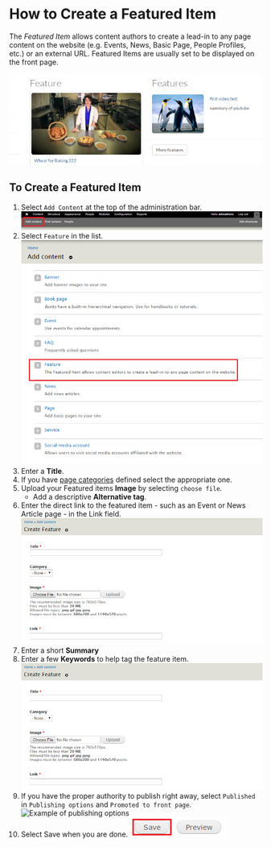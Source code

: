 # How to Create a Featured Item
The *Featured Item* allows content authors to create a lead-in to any page content on the website (e.g. Events, News, Basic Page, People Profiles, etc.) or an external URL. Featured Items are usually set to be displayed on the front page.

![An Example of a Featured Item.](/images/fIex.png)

## To Create a Featured Item
1. Select `Add Content` at the top of the administration bar.
![Add Content Highlighted](/images/ambac.png)
2. Select `Feature` in the list.
![Feature Option Selected](/images/addconfI.png)
3. Enter a **Title**.
4. If you have [page categories](taxonomies.md#categories) defined select the appropriate one.
5. Upload your Featured items **Image** by selecting `choose file`.
    * Add a descriptive **Alternative tag**.
6. Enter the direct link to the featured item - such as an Event or News Article page - in the Link field.
![Image of Feature Item link options](/images/featitleimglink.png)
7. Enter a short **Summary**
8. Enter a few **Keywords** to help tag the feature item.
![Image of Feature Item link options](/images/featitleimglink.png)
9. If you have the proper authority to publish right away, select `Published` in `Publishing options` and `Promoted to front page`.
![Example of publishing options](/images/pupopt.png)
10. Select Save when you are done.
![Image of Save Button](/images/save.png)
